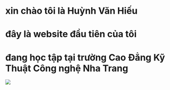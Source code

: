 <html>
 <head>
<h1>xin chào tôi là Huỳnh Văn Hiếu </h1>
  <h1> đây là website đầu tiên của tôi </h1>
  <h1> đang học tập tại trường Cao Đẳng Kỹ Thuật Công nghệ Nha Trang </h1>
  <body>
    <img src="cdktcntt"
</body>
</html>
